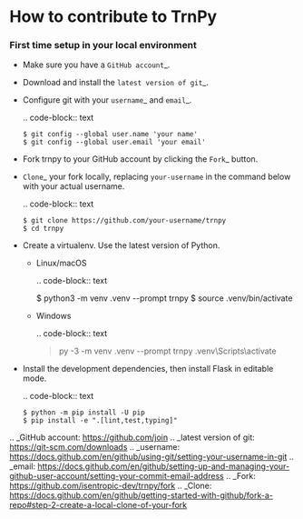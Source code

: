 # How to contribute to TrnPy

### First time setup in your local environment

-   Make sure you have a `GitHub account`_.
-   Download and install the `latest version of git`_.
-   Configure git with your `username`_ and `email`_.

    .. code-block:: text

        $ git config --global user.name 'your name'
        $ git config --global user.email 'your email'

-   Fork trnpy to your GitHub account by clicking the `Fork`_ button.
-   `Clone`_ your fork locally, replacing ``your-username`` in the command below with
    your actual username.

    .. code-block:: text

        $ git clone https://github.com/your-username/trnpy
        $ cd trnpy

-   Create a virtualenv. Use the latest version of Python.

    - Linux/macOS

      .. code-block:: text

         $ python3 -m venv .venv --prompt trnpy
         $ source .venv/bin/activate

    - Windows

      .. code-block:: text

         > py -3 -m venv .venv --prompt trnpy
         > .venv\Scripts\activate

-   Install the development dependencies, then install Flask in editable mode.

    .. code-block:: text

        $ python -m pip install -U pip
        $ pip install -e ".[lint,test,typing]"

.. _GitHub account: https://github.com/join
.. _latest version of git: https://git-scm.com/downloads
.. _username: https://docs.github.com/en/github/using-git/setting-your-username-in-git
.. _email: https://docs.github.com/en/github/setting-up-and-managing-your-github-user-account/setting-your-commit-email-address
.. _Fork: https://github.com/isentropic-dev/trnpy/fork
.. _Clone: https://docs.github.com/en/github/getting-started-with-github/fork-a-repo#step-2-create-a-local-clone-of-your-fork
